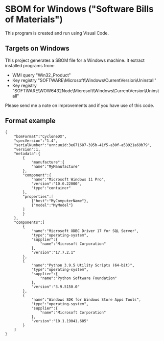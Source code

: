 # SBOM for Windows ("Software Bills of Materials")
This program is created and run using Visual Code.

## Targets on Windows
This project generates a SBOM file for a Windows machine. It extract installed programs from:
- WMI query "Win32_Product"
- Key registry "SOFTWARE\Microsoft\Windows\CurrentVersion\Uninstall"
- Key registry "SOFTWARE\WOW6432Node\Microsoft\Windows\CurrentVersion\Uninstall"

Please send me a note on improvements and if you have use of this code.

## Format example
```
{
    "bomFormat":"CycloneDX",
    "specVersion":"1.4",
    "serialNumber":"urn:uuid:3e671687-395b-41f5-a30f-a58921a69b79",
    "version":1,
    "metadata":{
        {
            "manufacture":{ 
            "name":"MyManufacture" 
        }, 
        "component":{ 
            "name":"Microsoft Windows 11 Pro", 
            "version":"10.0.22000", 
            "type":"container" 
        }, 
        "properties":[ 
            {"host":"MyComputerName"}, 
            {"model":"MyModel"} 
        ]
        }
    },
    "components":[
        {
            "name":"Microsoft ODBC Driver 17 for SQL Server",
            "type":"operating-system",
            "supplier":{
                "name":"Microsoft Corporation"
            },
            "version":"17.7.2.1"
        },
        {
            "name":"Python 3.9.5 Utility Scripts (64-bit)",
            "type":"operating-system",
            "supplier":{
                "name":"Python Software Foundation"
            },
            "version":"3.9.5150.0"
        },
        {
            "name":"Windows SDK for Windows Store Apps Tools",
            "type":"operating-system",
            "supplier":{
                "name":"Microsoft Corporation"
            },
            "version":"10.1.19041.685"
        }
    ]
}
```
